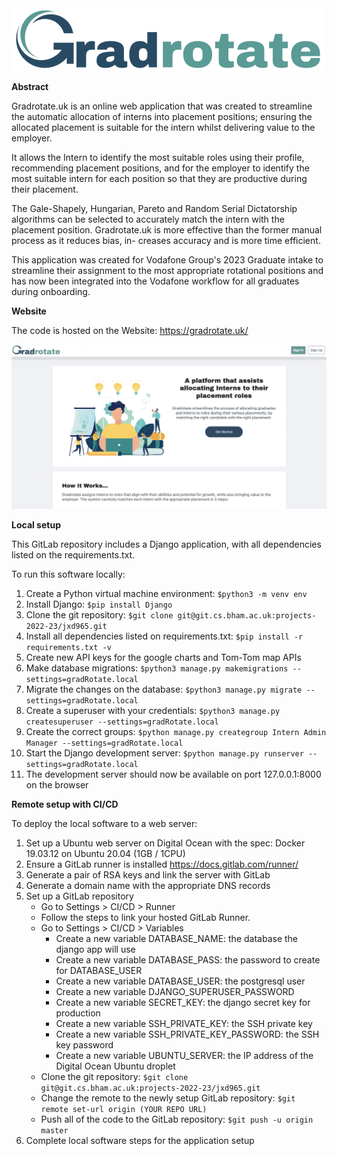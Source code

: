 <div align="center">
    <img src="GradrotateLogo.png" alt="Logo" />
</div>


**Abstract**

Gradrotate.uk is an online web application that was created to streamline the automatic allocation of interns into placement positions; ensuring the allocated placement is suitable for the intern whilst delivering value to the employer.

It allows the Intern to identify the most suitable roles using their profile, recommending placement positions, and for the employer to identify the most suitable intern for each position so that they are productive during their placement.

The Gale-Shapely, Hungarian, Pareto and Random Serial Dictatorship algorithms can be selected to accurately match the intern with the placement position.
Gradrotate.uk is more effective than the former manual process as it reduces bias, in- creases accuracy and is more time efficient.

This application was created for Vodafone Group's 2023 Graduate intake to streamline their assignment to the most appropriate rotational positions and has now been integrated into the Vodafone workflow for all graduates during onboarding.

**Website**

The code is hosted on the Website: https://gradrotate.uk/

![Logo](Homescreen.png)


**Local setup**

This GitLab repository includes a Django application, with all dependencies listed on the requirements.txt. 

To run this software locally: 
1. Create a Python virtual machine environment: ```$python3 -m venv env```
2. Install Django: ```$pip install Django```
3. Clone the git repository: ```$git clone git@git.cs.bham.ac.uk:projects-2022-23/jxd965.git```
4. Install all dependencies listed on requirements.txt: ```$pip install -r requirements.txt -v```
5. Create new API keys for the google charts and Tom-Tom map APIs
6. Make database migrations: ```$python3 manage.py makemigrations --settings=gradRotate.local  ```
7. Migrate the changes on the database: ```$python3 manage.py migrate --settings=gradRotate.local  ```
8. Create a superuser with your credentials: ```$python3 manage.py createsuperuser --settings=gradRotate.local  ```
10. Create the correct groups: ```$python manage.py creategroup Intern Admin Manager --settings=gradRotate.local  ```
11. Start the Django development server: ```$python manage.py runserver --settings=gradRotate.local  ``` 
12. The development server should now be available on port 127.0.0.1:8000 on the browser

**Remote setup with CI/CD**

To deploy the local software to a web server:
1. Set up a Ubuntu web server on Digital Ocean with the spec: Docker 19.03.12 on Ubuntu 20.04 (1GB / 1CPU)
2. Ensure a GitLab runner is installed https://docs.gitlab.com/runner/
3. Generate a pair of RSA keys and link the server with GitLab
4. Generate a domain name with the appropriate DNS records 
5. Set up a GitLab repository 
    - Go to Settings > CI/CD > Runner
    - Follow the steps to link your hosted GitLab Runner.
    - Go to Settings > CI/CD > Variables
        - Create a new variable DATABASE_NAME: the database the django app will use
        - Create a new variable DATABASE_PASS: the password to create for DATABASE_USER
        - Create a new variable DATABASE_USER: the postgresql user
        - Create a new variable DJANGO_SUPERUSER_PASSWORD
        - Create a new variable SECRET_KEY: the django secret key for production
        - Create a new variable SSH_PRIVATE_KEY: the SSH private key
        - Create a new variable SSH_PRIVATE_KEY_PASSWORD: the SSH key password
        - Create a new variable UBUNTU_SERVER: the IP address of the Digital Ocean Ubuntu droplet
    - Clone the git repository: ```$git clone git@git.cs.bham.ac.uk:projects-2022-23/jxd965.git```
    - Change the remote to the newly setup GitLab repository: ```$git remote set-url origin (YOUR REPO URL)```
    - Push all of the code to the GitLab repository: ```$git push -u origin master```
6. Complete local software steps for the application setup




